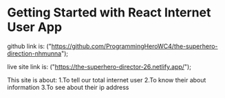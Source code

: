 # Getting Started with React Internet User App

github link is: ("https://github.com/ProgrammingHeroWC4/the-superhero-direction-nhmunna");

live site link is: ("https://the-superhero-director-26.netlify.app/");

This site is about:
    1.To tell our total internet user
    2.To know their about information
    3.To see about their ip address
